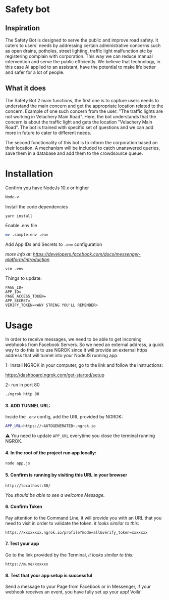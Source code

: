 
# Safety bot

## Inspiration
The Safety Bot is designed to serve the public and improve road safety. It caters to users' needs by  addressing certain administrative concerns such as open drains, potholes, street lighting, traffic light malfunction etc by registering complain with corporation. This way we can reduce manual intervention and serve the public efficiently. We believe that technology, in this case AI applied to an assistant,  have the potential to make life better and safer for a lot of people.

## What it does
The Safety Bot 2 main functions, the first one is to capture users needs to understand the main concern and get the appropriate location related to the concern.  Example of one such concern from the user: "The traffic lights are not working in Velachery Main Road".  Here, the bot understands that the concern is about the traffic light and gets the location "Velachery Main Road". The bot is trained with specific set of questions and we can add more in future to cater to different needs.  

The second functionality of this bot is to inform the corporation based on their location. A mechanism will be included to catch unanswered queries, save them in a database and add them to the crowdsource queue.



# Installation

Confirm you have NodeJs 10.x or higher

```bash
Node-v
```

Install the code dependencies

```
yarn install
```

Enable .env file

```bash
mv .sample.env .env
```

Add App IDs and Secrets to `.env` configuration

_more info at: https://developers.facebook.com/docs/messenger-platform/introduction_

```bash
vim .env
```

Things to update:

```
PAGE_ID=
APP_ID=
PAGE_ACCESS_TOKEN=
APP_SECRET=
VERIFY_TOKEN=<ANY STRING YOU'LL REMEMBER>
```


# Usage

In order to receive messages, we need to be able to get incoming webhooks from Facebook Servers. So we need an external address, a quick way to do this is to use NGROK since it will provide an external https address that will tunnel into your NodeJS running app.

1- Install NGROK in your computer, go to the link and follow the instructions:

https://dashboard.ngrok.com/get-started/setup

2- run in port 80

```bash
./ngrok http 80
```


#### 3. ADD TUNNEL URL:

Inside the `.env` config, add the URL provided by NGROK:

```bash
APP_URL=https://<AUTOGENERATED>.ngrok.io
```

⚠️ You need to update `APP_URL`  everytime you close the terminal running NGROK.


#### 4. In the root of the project run app locally:

```bash
node app.js
```
 
 #### 5. Confirm is running by visiting this URL in your browser

`http://localhost:80/`

_You should be able to see a welcome Message._


#### 6. Confirm Token
Pay attention to the Command Line, it will provide you with an URL that you need to visit in order to validate the token.  _it looks similar to this:_

`https://xxxxxxxx.ngrok.io/profile?mode=all&verify_token=xxxxxxx`


#### 7. Test your app 
Go to the link provided by the Terminal, _it looks similar to this:_

`https://m.me/xxxxxx`

#### 8. Test that your app setup is successful

  Send a message to your Page from Facebook or in Messenger, if your webhook receives an event, you have fully set up your app! Voilà!








